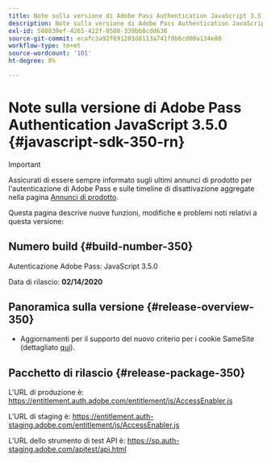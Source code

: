 ```yaml
---
title: Note sulla versione di Adobe Pass Authentication JavaScript 3.5.0
description: Note sulla versione di Adobe Pass Authentication JavaScript 3.5.0
exl-id: 580839ef-4265-422f-8508-339bb8cdd636
source-git-commit: ecafc3a92f691203d8113a741f0b6cd00a134e80
workflow-type: tm+mt
source-wordcount: '101'
ht-degree: 0%

---
```


# Note sulla versione di Adobe Pass Authentication JavaScript 3.5.0 {#javascript-sdk-350-rn}

>[!IMPORTANT]
>
> Assicurati di essere sempre informato sugli ultimi annunci di prodotto per l&#39;autenticazione di Adobe Pass e sulle timeline di disattivazione aggregate nella pagina [Annunci di prodotto](/help/authentication/product-announcements.md).

Questa pagina descrive nuove funzioni, modifiche e problemi noti relativi a questa versione:

## Numero build {#build-number-350}

Autenticazione Adobe Pass: JavaScript 3.5.0

Data di rilascio: **02/14/2020**

## Panoramica sulla versione {#release-overview-350}

* Aggiornamenti per il supporto del nuovo criterio per i cookie SameSite (dettagliato [qui](https://datatracker.ietf.org/doc/html/draft-ietf-httpbis-cookie-same-site-00)).

## Pacchetto di rilascio {#release-package-350}

L’URL di produzione è: https://entitlement.auth.adobe.com/entitlement/js/AccessEnabler.js

L’URL di staging è: https://entitlement.auth-staging.adobe.com/entitlement/js/AccessEnabler.js

L’URL dello strumento di test API è: https://sp.auth-staging.adobe.com/apitest/api.html
